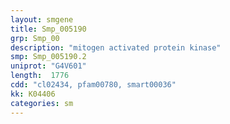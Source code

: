 ```yaml
---
layout: smgene
title: Smp_005190
grp: Smp_00
description: "mitogen activated protein kinase"
smp: Smp_005190.2
uniprot: "G4V601"
length:  1776
cdd: "cl02434, pfam00780, smart00036"
kk: K04406
categories: sm
---
```

